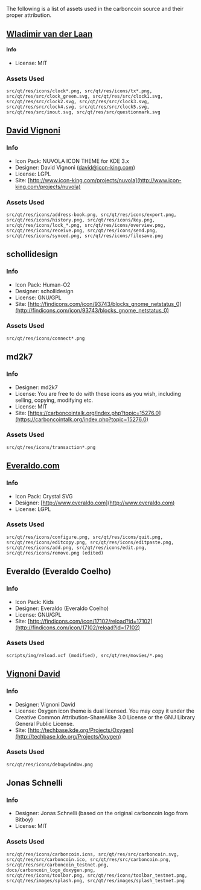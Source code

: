 The following is a list of assets used in the carboncoin source and their proper attribution.

[Wladimir van der Laan](https://github.com/laanwj)
-----------------------
#### Info
* License: MIT

### Assets Used
	src/qt/res/icons/clock*.png, src/qt/res/icons/tx*.png,
	src/qt/res/src/clock_green.svg, src/qt/res/src/clock1.svg,
	src/qt/res/src/clock2.svg, src/qt/res/src/clock3.svg,
	src/qt/res/src/clock4.svg, src/qt/res/src/clock5.svg,
	src/qt/res/src/inout.svg, src/qt/res/src/questionmark.svg

[David Vignoni](http://www.icon-king.com)
-----------------------

### Info
* Icon Pack: NUVOLA ICON THEME for KDE 3.x
* Designer: David Vignoni (david@icon-king.com)
* License: LGPL
* Site: [http://www.icon-king.com/projects/nuvola](http://www.icon-king.com/projects/nuvola)

### Assets Used
	src/qt/res/icons/address-book.png, src/qt/res/icons/export.png,
	src/qt/res/icons/history.png, src/qt/res/icons/key.png,
	src/qt/res/icons/lock_*.png, src/qt/res/icons/overview.png,
	src/qt/res/icons/receive.png, src/qt/res/icons/send.png,
	src/qt/res/icons/synced.png, src/qt/res/icons/filesave.png

schollidesign
-----------------------

### Info
* Icon Pack: Human-O2
* Designer: schollidesign
* License: GNU/GPL
* Site: [http://findicons.com/icon/93743/blocks_gnome_netstatus_0](http://findicons.com/icon/93743/blocks_gnome_netstatus_0)

### Assets Used
	src/qt/res/icons/connect*.png

md2k7
-----------------------

### Info
* Designer: md2k7
* License: You are free to do with these icons as you wish, including selling, copying, modifying etc.
* License: MIT
* Site: [https://carboncointalk.org/index.php?topic=15276.0](https://carboncointalk.org/index.php?topic=15276.0)

### Assets Used
	src/qt/res/icons/transaction*.png

[Everaldo.com](http://www.everaldo.com)
-----------------------

### Info
* Icon Pack: Crystal SVG
* Designer: [http://www.everaldo.com](http://www.everaldo.com)
* License: LGPL

### Assets Used
	src/qt/res/icons/configure.png, src/qt/res/icons/quit.png,
	src/qt/res/icons/editcopy.png, src/qt/res/icons/editpaste.png,
	src/qt/res/icons/add.png, src/qt/res/icons/edit.png,
	src/qt/res/icons/remove.png (edited)

Everaldo (Everaldo Coelho)
-----------------------

### Info
* Icon Pack: Kids
* Designer: Everaldo (Everaldo Coelho)
* License: GNU/GPL 
* Site: [http://findicons.com/icon/17102/reload?id=17102](http://findicons.com/icon/17102/reload?id=17102)

### Assets Used
	scripts/img/reload.xcf (modified), src/qt/res/movies/*.png

[Vignoni David](http://techbase.kde.org/Projects/Oxygen)
-----------------------

### Info
* Designer: Vignoni David
* License: Oxygen icon theme is dual licensed. You may copy it under the Creative Common Attribution-ShareAlike 3.0 License or the GNU Library General Public License.
* Site: [http://techbase.kde.org/Projects/Oxygen](http://techbase.kde.org/Projects/Oxygen)

### Assets Used
	src/qt/res/icons/debugwindow.png

Jonas Schnelli
-----------------------

### Info
* Designer: Jonas Schnelli (based on the original carboncoin logo from Bitboy)
* License: MIT

### Assets Used
	src/qt/res/icons/carboncoin.icns, src/qt/res/src/carboncoin.svg,
	src/qt/res/src/carboncoin.ico, src/qt/res/src/carboncoin.png,
	src/qt/res/src/carboncoin_testnet.png, docs/carboncoin_logo_doxygen.png,
	src/qt/res/icons/toolbar.png, src/qt/res/icons/toolbar_testnet.png,
	src/qt/res/images/splash.png, src/qt/res/images/splash_testnet.png
